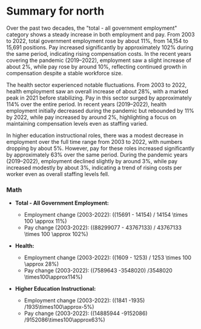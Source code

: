 # Summary for north

Over the past two decades, the "total - all government employment" category shows a steady increase in both employment and pay. From 2003 to 2022, total government employment rose by about 11%, from 14,154 to 15,691 positions. Pay increased significantly by approximately 102% during the same period, indicating rising compensation costs. In the recent years covering the pandemic (2019–2022), employment saw a slight increase of about 2%, while pay rose by around 10%, reflecting continued growth in compensation despite a stable workforce size.

The health sector experienced notable fluctuations. From 2003 to 2022, health employment saw an overall increase of about 28%, with a marked peak in 2021 before stabilizing. Pay in this sector surged by approximately 114% over the entire period. In recent years (2019–2022), health employment initially decreased during the pandemic but rebounded by 11% by 2022, while pay increased by around 2%, highlighting a focus on maintaining compensation levels even as staffing varied.

In higher education instructional roles, there was a modest decrease in employment over the full time range from 2003 to 2022, with numbers dropping by about 5%. However, pay for these roles increased significantly by approximately 63% over the same period. During the pandemic years (2019–2022), employment declined slightly by around 3%, while pay increased modestly by about 3%, indicating a trend of rising costs per worker even as overall staffing levels fell.

### Math
- **Total - All Government Employment:**
  - Employment change (2003-2022): \((15691 - 14154) / 14154 \times 100 \approx 11\%\)
  - Pay change (2003-2022): \((88299077 - 43767133) / 43767133 \times 100 \approx 102\%\)
  
- **Health:**
  - Employment change (2003-2022): \((1609 - 1253) / 1253 \times 100 \approx 28\%\)
  - Pay change (2003-2022): \((7589643 -3548020) /3548020 \times100\approx114\%\)

- **Higher Education Instructional:**
   - Employment change (2003-2022): \((1841 -1935) /1935\times100\approx-5\%\)
   - Pay change (2003-2022): \((14885944 -9152086) /9152086\times100\approx63\%\)